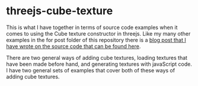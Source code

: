 # threejs-cube-texture

This is what I have together in terms of source code examples when it comes to using the Cube texture constructor in threejs. Like my many other examples in the for post folder of this repository there is a [blog post that I have wrote on the source code that can be found here](https://dustinpfister.github.io/2018/04/22/threejs-cube-texture/).

There are two general ways of adding cube textures, loading textures that have been made before hand, and generating textures with javaScript code. I have two general sets of examples that cover both of these ways of adding cube textures.

